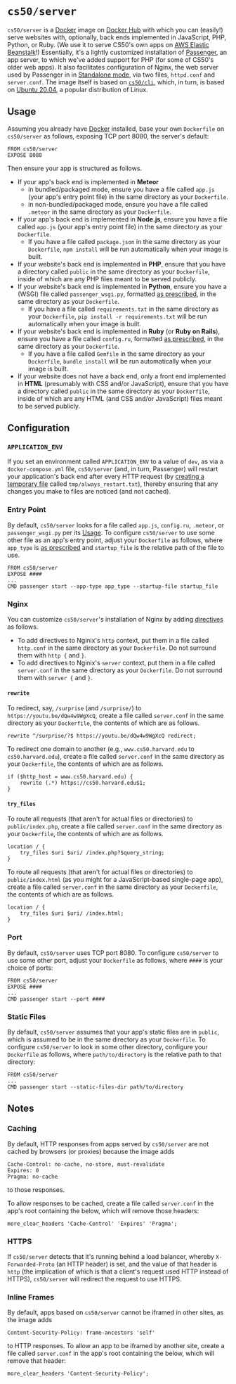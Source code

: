 # `cs50/server`

`cs50/server` is a [Docker](../../docker) image on [Docker Hub](https://hub.docker.com/r/cs50/server) with which you can (easily!) serve websites with, optionally, back ends implemented in JavaScript, PHP, Python, or Ruby. (We use it to serve CS50's own apps on [AWS Elastic Beanstalk](https://aws.amazon.com/elasticbeanstalk/)!) Essentially, it's a lightly customized installation of [Passenger](https://www.phusionpassenger.com/library/), an app server, to which we've added support for PHP (for some of CS50's older web apps). It also facilitates configuration of Nginx, the web server used by Passenger in in [Standalone mode](https://www.phusionpassenger.com/library/config/standalone/intro.html), via two files, `httpd.conf` and `server.conf`. The image itself is based on [`cs50/cli`](cli), which, in turn, is based on [Ubuntu 20.04](https://hub.docker.com/_/ubuntu/), a popular distribution of Linux.

## Usage

Assuming you already have [Docker](../docker) installed, base your own `Dockerfile` on `cs50/server` as follows, exposing TCP port 8080, the server's default:

```
FROM cs50/server
EXPOSE 8080
```

Then ensure your app is structured as follows.

* If your app's back end is implemented in **Meteor**
    * in bundled/packaged mode, ensure you have a file called `app.js` (your app's entry point file) in the same directory as your `Dockerfile`.
    * in non-bundled/packaged mode, ensure you have a file called `.meteor` in the same directory as your `Dockerfile`.
* If your app's back end is implemented in **Node.js**, ensure you have a file called `app.js` (your app's entry point file) in the same directory as your `Dockerfile`.
    * If you have a file called `package.json` in the same directory as your `Dockerfile`, `npm install` will be run automatically when your image is built.
* If your website's back end is implemented in **PHP**, ensure that you have a directory called `public` in the same directory as your `Dockerfile`, inside of which are any PHP files meant to be served publicly.
* If your website's back end is implemented in **Python**, ensure you have a (WSGI) file called `passenger_wsgi.py`, formatted [as prescribed](https://www.phusionpassenger.com/library/walkthroughs/start/python.html#the-passenger-wsgi-file), in the same directory as your `Dockerfile`.
    * If you have a file called `requirements.txt` in the same directory as your `Dockerfile`, `pip install -r requirements.txt` will be run automatically when your image is built.
* If your website's back end is implemented in **Ruby** (or **Ruby on Rails**), ensure you have a file called `config.ru`, formatted [as prescribed](https://www.phusionpassenger.com/library/deploy/config_ru.html), in the same directory as your `Dockerfile`.
    * If you have a file called `Gemfile` in the same directory as your `Dockerfile`, `bundle install` will be run automatically when your image is built.
* If your website does not have a back end, only a front end implemented in **HTML** (presumably with CSS and/or JavaScript), ensure that you have a directory called `public` in the same directory as your `Dockerfile`, inside of which are any HTML (and CSS and/or JavaScript) files meant to be served publicly.

## Configuration

### `APPLICATION_ENV`

If you set an environment called `APPLICATION_ENV` to a value of `dev`, as via a `docker-compose.yml` file, `cs50/server` (and, in turn, Passenger) will restart your application's back end after every HTTP request (by [creating a temporary file](https://github.com/cs50/server/blob/master/bin/passenger) called `tmp/always_restart.txt`), thereby ensuring that any changes you make to files are noticed (and not cached).

### Entry Point

By default, `cs50/server` looks for a file called `app.js`, `config.ru`, `.meteor`, or `passenger_wsgi.py` per its [Usage](#usage). To configure `cs50/server` to use some other file as an app's entry point, adjust your `Dockerfile` as follows, where `app_type` is [as prescribed](https://www.phusionpassenger.com/library/config/standalone/reference/#--app-type-app_type) and `startup_file` is the relative path of the file to use.

```
FROM cs50/server
EXPOSE ####
...
CMD passenger start --app-type app_type --startup-file startup_file
```

### Nginx

You can customize `cs50/server`'s installation of Nginx by adding [directives](http://nginx.org/en/docs/dirindex.html) as follows.

* To add directives to Nginix's `http` context, put them in a file called `http.conf` in the same directory as your `Dockerfile`.
 Do not surround them with `http {` and `}`.
* To add directives to Nginix's `server` context, put them in a file called `server.conf` in the same directory as your `Dockerfile`. Do not surround them with `server {` and `}`.

#### `rewrite`

To redirect, say, `/surprise` (and `/surprise/`) to `https://youtu.be/dQw4w9WgXcQ`, create a file called `server.conf` in the same directory as your `Dockerfile`, the contents of which are as follows.

```
rewrite ^/surprise/?$ https://youtu.be/dQw4w9WgXcQ redirect;
```

To redirect one domain to another (e.g., `www.cs50.harvard.edu` to `cs50.harvard.edu`), create a file called `server.conf` in the same directory as your `Dockerfile`, the contents of which are as follows.

```
if ($http_host = www.cs50.harvard.edu) {
    rewrite (.*) https://cs50.harvard.edu$1;
}
```

#### `try_files`

To route all requests (that aren't for actual files or directories) to `public/index.php`, create a file called `server.conf` in the same directory as your `Dockerfile`, the contents of which are as follows.

```
location / {
    try_files $uri $uri/ /index.php?$query_string;
}
```

To route all requests (that aren't for actual files or directories) to `public/index.html` (as you might for a JavaScript-based single-page app), create a file called `server.conf` in the same directory as your `Dockerfile`, the contents of which are as follows.

```
location / {
    try_files $uri $uri/ /index.html;
}
```

### Port

By default, `cs50/server` uses TCP port 8080. To configure `cs50/server` to use some other port, adjust your `Dockerfile` as follows, where `####` is your choice of ports:

```
FROM cs50/server
EXPOSE ####
...
CMD passenger start --port ####
```

### Static Files

By default, `cs50/server` assumes that your app's static files are in `public`, which is assumed to be in the same directory as your `Dockerfile`. To configure `cs50/server` to look in some other directory, configure your `Dockerfile` as follows, where `path/to/directory` is the relative path to that directory:

```
FROM cs50/server
...
CMD passenger start --static-files-dir path/to/directory
```

## Notes

### Caching

By default, HTTP responses from apps served by `cs50/server` are not cached by browsers (or proxies) because the image adds

```
Cache-Control: no-cache, no-store, must-revalidate
Expires: 0
Pragma: no-cache
```

to those responses.

To allow responses to be cached, create a file called `server.conf` in the app's root containing the below, which will remove those headers:

```
more_clear_headers 'Cache-Control' 'Expires' 'Pragma';
```

### HTTPS

If `cs50/server` detects that it's running behind a load balancer, whereby `X-Forwarded-Proto` (an HTTP header) is set, and the value of that header is `http` (the implication of which is that a client's request used HTTP instead of HTTPS), `cs50/server` will redirect the request to use HTTPS.

### Inline Frames

By default, apps based on `cs50/server` cannot be iframed in other sites, as the image adds

```
Content-Security-Policy: frame-ancestors 'self'
```

to HTTP responses. To allow an app to be iframed by another site, create a file called `server.conf` in the app's root containing the below, which will remove that header:

```
more_clear_headers 'Content-Security-Policy';
```
